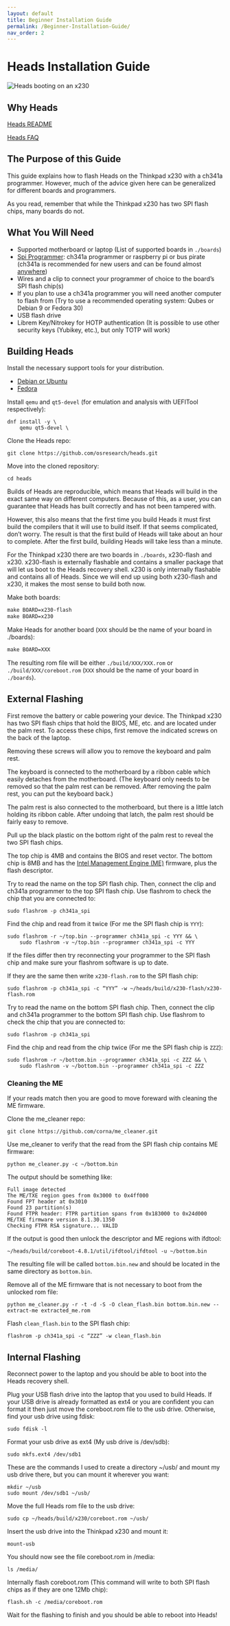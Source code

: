 ```yaml
---
layout: default
title: Beginner Installation Guide
permalink: /Beginner-Installation-Guide/
nav_order: 2
---
```


# Heads Installation Guide

![Heads booting on an x230](images/Heads_booting_on_an_x230.jpg)

## Why Heads

[Heads README](https://github.com/osresearch/heads/blob/master/README.md#heads-the-other-side-of-tails)

[Heads FAQ](https://trmm.net/Heads_FAQ)

## The Purpose of this Guide

This guide explains how to flash Heads on the Thinkpad x230 with a ch341a
 programmer. However, much of the advice given here can be generalized for
 different boards and programmers.

As you read, remember that while the Thinkpad x230 has two SPI flash chips,
 many boards do not.

## What You Will Need

* Supported motherboard or laptop (List of supported boards in `./boards`)
* [Spi Programmer](https://trmm.net/SPI_flash): ch341a programmer or raspberry
 pi or bus pirate (ch341a is recommended for new users and can be found almost
 [anywhere](https://www.amazon.com/s?k=ch341a+programmer))
* Wires and a clip to connect your programmer of choice to the board’s SPI flash
 chip(s)
* If you plan to use a ch341a programmer you will need another computer to flash
 from (Try to use a recommended operating system: Qubes or Debian 9 or Fedora 30)
* USB flash drive
* Librem Key/Nitrokey for HOTP authentication (It is possible to use other
  security keys (Yubikey, etc.), but only TOTP will work)

## Building Heads

Install the necessary support tools for your distribution.

* [Debian or Ubuntu](https://github.com/osresearch/heads/blob/master/.circleci/config.yml#L11)
* [Fedora](https://github.com/osresearch/heads/blob/master/.gitlab-ci.yml#L19)

Install `qemu` and `qt5-devel` (for emulation and analysis with UEFITool
  respectively):

```shell
dnf install -y \
    qemu qt5-devel \
```

Clone the Heads repo:

```shell
git clone https://github.com/osresearch/heads.git
```

Move into the cloned repository:

```shell
cd heads
```

Builds of Heads are reproducible, which means that Heads will build in the exact
 same way on different computers. Because of this, as a user, you can guarantee
 that Heads has built correctly and has not been tampered with.

However, this also means that the first time you build Heads it must first build
 the compilers that it will use to build itself. If that seems complicated,
 don’t worry. The result is that the first build of Heads will take about an
 hour to complete. After the first build, building Heads will take less than a
 minute.

For the Thinkpad x230 there are two boards in `./boards`, x230-flash and x230.
 x230-flash is externally flashable and contains a smaller package that will
 let us boot to the Heads recovery shell. x230 is only internally flashable and
 contains all of Heads. Since we will end up using both x230-flash and x230, it
 makes the most sense to build both now.

Make both boards:

```Makefile
make BOARD=x230-flash
make BOARD=x230
```

Make Heads for another board (`XXX` should be the name of your board in ./boards):

```Makefile
make BOARD=XXX
```

The resulting rom file will be either `./build/XXX/XXX.rom` or
 `./build/XXX/coreboot.rom` (`XXX` should be the name of your board in
 `./boards`).

## External Flashing

First remove the battery or cable powering your device. The Thinkpad x230 has
 two SPI flash chips that hold the BIOS, ME, etc. and are located under the
 palm rest. To access these chips, first remove the indicated screws on the back
 of the laptop.

Removing these screws will allow you to remove the keyboard and palm rest.

The keyboard is connected to the motherboard by a ribbon cable which easily
 detaches from the motherboard. (The keyboard only needs to be removed so that
 the palm rest can be removed. After removing the palm rest, you can put the
 keyboard back.)

The palm rest is also connected to the motherboard, but there is a little latch
 holding its ribbon cable. After undoing that latch, the palm rest should be
fairly easy to remove.

Pull up the black plastic on the bottom right of the palm rest to reveal the two
 SPI flash chips.

The top chip is 4MB and contains the BIOS and reset vector. The bottom chip is
 8MB and has the [Intel Management Engine (ME)](https://www.flashrom.org/ME)
  firmware, plus the flash descriptor.

Try to read the name on the top SPI flash chip. Then, connect the clip and
 ch341a programmer to the top SPI flash chip. Use flashrom to check the chip
  that you are connected to:

```shell
sudo flashrom -p ch341a_spi
```

Find the chip and read from it twice (For me the SPI flash chip is `YYY`):

```shell
sudo flashrom -r ~/top.bin --programmer ch341a_spi -c YYY && \
    sudo flashrom -v ~/top.bin --programmer ch341a_spi -c YYY
```

If the files differ then try reconnecting your programmer to the SPI flash chip
 and make sure your flashrom software is up to date.

If they are the same then write `x230-flash.rom` to the SPI flash chip:

```shell
sudo flashrom -p ch341a_spi -c “YYY” -w ~/heads/build/x230-flash/x230-flash.rom
```

Try to read the name on the bottom SPI flash chip. Then, connect the clip and
 ch341a programmer to the bottom SPI flash chip. Use flashrom to check the chip
  that you are connected to:

```shell
sudo flashrom -p ch341a_spi
```

Find the chip and read from the chip twice (For me the SPI flash chip is `ZZZ`):

```shell
sudo flashrom -r ~/bottom.bin --programmer ch341a_spi -c ZZZ && \
    sudo flashrom -v ~/bottom.bin --programmer ch341a_spi -c ZZZ
```

### Cleaning the ME

If your reads match then you are good to move foreward with cleaning the ME
 firmware.

Clone the me_cleaner repo:

```shell
git clone https://github.com/corna/me_cleaner.git
```

Use me_cleaner to verify that the read from the SPI flash chip contains ME
 firmware:

```shell
python me_cleaner.py -c ~/bottom.bin
```

The output should be something like:

```text
Full image detected
The ME/TXE region goes from 0x3000 to 0x4ff000
Found FPT header at 0x3010
Found 23 partition(s)
Found FTPR header: FTPR partition spans from 0x183000 to 0x24d000
ME/TXE firmware version 8.1.30.1350
Checking FTPR RSA signature... VALID
```

If the output is good then unlock the descriptor and ME regions with ifdtool:

```shell
~/heads/build/coreboot-4.8.1/util/ifdtool/ifdtool -u ~/bottom.bin
```

The resulting file will be called `bottom.bin.new` and should be located in the
 same directory as `bottom.bin`.

Remove all of the ME firmware that is not necessary to boot from the unlocked
 rom file:

```shell
python me_cleaner.py -r -t -d -S -O clean_flash.bin bottom.bin.new --extract-me extracted_me.rom
```

Flash `clean_flash.bin` to the SPI flash chip:

```shell
flashrom -p ch341a_spi -c “ZZZ” -w clean_flash.bin
```

## Internal Flashing

Reconnect power to the laptop and you should be able to boot into the Heads
 recovery shell.

Plug your USB flash drive into the laptop that you used to build Heads. If your
 USB drive is already formatted as ext4 or you are confident you can format it
 then just move the coreboot.rom file to the usb drive. Otherwise, find your usb
 drive using fdisk:

```shell
sudo fdisk -l
```

Format your usb drive as ext4 (My usb drive is /dev/sdb):

```shell
sudo mkfs.ext4 /dev/sdb1
```

These are the commands I used to create a directory ~/usb/ and mount my usb
 drive there, but you can mount it wherever you want:

```shell
mkdir ~/usb
sudo mount /dev/sdb1 ~/usb/
```

Move the full Heads rom file to the usb drive:

```shell
sudo cp ~/heads/build/x230/coreboot.rom ~/usb/
```

Insert the usb drive into the Thinkpad x230 and mount it:

```shell
mount-usb
```

You should now see the file coreboot.rom in /media:

```shell
ls /media/
```

Internally flash coreboot.rom (This command will write to both SPI flash chips
  as if they are one 12Mb chip):

```shell
flash.sh -c /media/coreboot.rom
```

Wait for the flashing to finish and you should be able to reboot into Heads!
